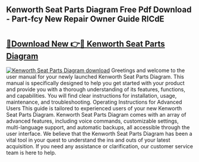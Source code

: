 ## Kenworth Seat Parts Diagram Free Pdf Download - Part-fcy New Repair Owner Guide RICdE

# <h2><a href="http://dfovdq.blite.top/?on=Kenworth+Seat+Parts+Diagram">🔗Download New 👉🔴 Kenworth Seat Parts Diagram</a></h2>

[![Kenworth Seat Parts Diagram download](https://i.imgur.com/lujVjoI.png)](http://dfovdq.blite.top/?on=Kenworth+Seat+Parts+Diagram)
Greetings and welcome to the user manual for your newly launched Kenworth Seat Parts Diagram. This manual is specifically designed to help you get started with your product and provide you with a thorough understanding of its features, functions, and capabilities. You will find clear instructions for installation, usage, maintenance, and troubleshooting. Operating Instructions for Advanced Users This guide is tailored to experienced users of your new Kenworth Seat Parts Diagram. Kenworth Seat Parts Diagram comes with an array of advanced features, including voice commands, customizable settings, multi-language support, and automatic backups, all accessible through the user interface. We believe that the Kenworth Seat Parts Diagram has been a vital tool in your quest to understand the ins and outs of your latest acquisition. If you need any assistance or clarification, our customer service team is here to help.
